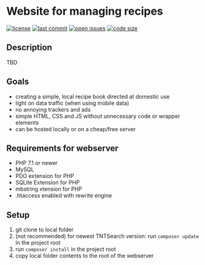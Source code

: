 # Website for managing recipes

[![license](https://img.shields.io/github/license/jonaheinke/recipe_manager)](LICENSE)
[![last commit](https://img.shields.io/github/last-commit/jonaheinke/recipe_manager)](https://github.com/jonaheinke/recipe_manager/commit)
[![open issues](https://img.shields.io/github/issues/jonaheinke/recipe_manager)](https://github.com/jonaheinke/recipe_manager/issues)
[![code size](https://img.shields.io/github/languages/code-size/jonaheinke/recipe_manager)](#)

## Description

TBD

## Goals

- creating a simple, local recipe book directed at domestic use
- light on data traffic (when using mobile data)
- no annoying trackers and ads
- simple HTML, CSS and JS without unnecessary code or wrapper elements
- can be hosted locally or on a cheap/free server

## Requirements for webserver

- PHP 7.1 or newer
- MySQL
- PDO extension for PHP
- SQLite Extension for PHP
- mbstring xtension for PHP
- .htaccess enabled with rewrite engine

## Setup

1. git clone to local folder
2. (not recommended) for newest TNTSearch version: run `composer update` in the project root
3. run `composer install` in the project root
4. copy local folder contents to the root of the webserver